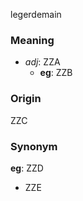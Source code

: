 legerdemain
### Meaning
+ _adj_: ZZA
    + __eg__: ZZB

### Origin

ZZC

### Synonym

__eg__: ZZD

+ ZZE


